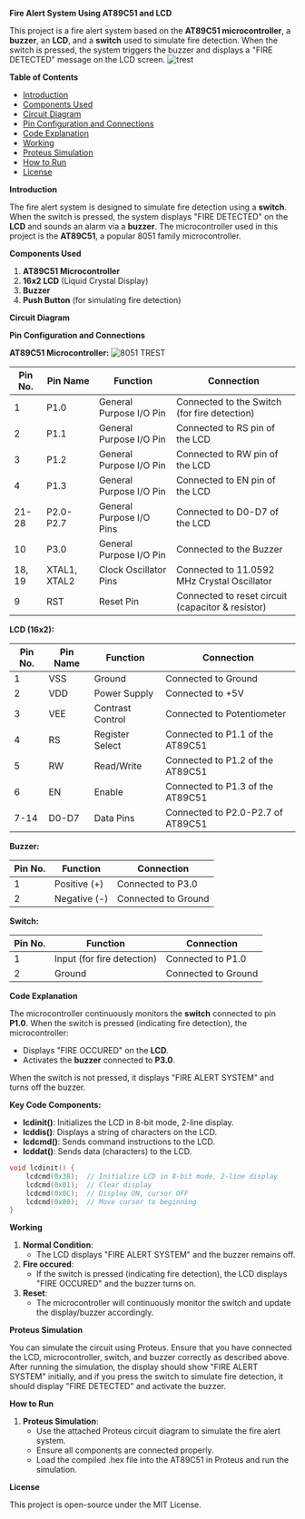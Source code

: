 **Fire Alert System Using AT89C51 and LCD**

This project is a fire alert system based on the **AT89C51 microcontroller**, a **buzzer**, an **LCD**, and a **switch** used to simulate fire detection. When the switch is pressed, the system triggers the buzzer and displays a "FIRE DETECTED" message on the LCD screen.
![trest](https://github.com/user-attachments/assets/00e257d6-651b-47c2-b0fe-068ea5ba0248)

**Table of Contents**

- [Introduction](#introduction)
- [Components Used](#components-used)
- [Circuit Diagram](#circuit-diagram)
- [Pin Configuration and Connections](#pin-configuration-and-connections)
- [Code Explanation](#code-explanation)
- [Working](#working)
- [Proteus Simulation](#proteus-simulation)
- [How to Run](#how-to-run)
- [License](#license)

**Introduction**

The fire alert system is designed to simulate fire detection using a **switch**. When the switch is pressed, the system displays "FIRE DETECTED" on the **LCD** and sounds an alarm via a **buzzer**. The microcontroller used in this project is the **AT89C51**, a popular 8051 family microcontroller.

**Components Used**

1. **AT89C51 Microcontroller**
2. **16x2 LCD** (Liquid Crystal Display)
3. **Buzzer**
4. **Push Button** (for simulating fire detection)


**Circuit Diagram**

**Pin Configuration and Connections**

**AT89C51 Microcontroller:**
![8051 TREST](https://github.com/user-attachments/assets/0a559c24-2650-460d-b43a-68887505ff88)


| **Pin No.** | **Pin Name** | **Function** | **Connection** |
| --- | --- | --- | --- |
| 1   | P1.0 | General Purpose I/O Pin | Connected to the Switch (for fire detection) |
| 2   | P1.1 | General Purpose I/O Pin | Connected to RS pin of the LCD |
| 3   | P1.2 | General Purpose I/O Pin | Connected to RW pin of the LCD |
| 4   | P1.3 | General Purpose I/O Pin | Connected to EN pin of the LCD |
| 21-28 | P2.0-P2.7 | General Purpose I/O Pins | Connected to D0-D7 of the LCD |
| 10  | P3.0 | General Purpose I/O Pin | Connected to the Buzzer |
| 18, 19 | XTAL1, XTAL2 | Clock Oscillator Pins | Connected to 11.0592 MHz Crystal Oscillator |
| 9   | RST | Reset Pin | Connected to reset circuit (capacitor & resistor) |

**LCD (16x2):**

| **Pin No.** | **Pin Name** | **Function** | **Connection** |
| --- | --- | --- | --- |
| 1   | VSS | Ground | Connected to Ground |
| 2   | VDD | Power Supply | Connected to +5V |
| 3   | VEE | Contrast Control | Connected to Potentiometer |
| 4   | RS  | Register Select | Connected to P1.1 of the AT89C51 |
| 5   | RW  | Read/Write | Connected to P1.2 of the AT89C51 |
| 6   | EN  | Enable | Connected to P1.3 of the AT89C51 |
| 7-14 | D0-D7 | Data Pins | Connected to P2.0-P2.7 of AT89C51 |

**Buzzer:**

| **Pin No.** | **Function** | **Connection** |
| --- | --- | --- |
| 1   | Positive (+) | Connected to P3.0 |
| 2   | Negative (-) | Connected to Ground |

**Switch:**

| **Pin No.** | **Function** | **Connection** |
| --- | --- | --- |
| 1   | Input (for fire detection) | Connected to P1.0 |
| 2   | Ground | Connected to Ground |

**Code Explanation**

The microcontroller continuously monitors the **switch** connected to pin **P1.0**. When the switch is pressed (indicating fire detection), the microcontroller:

- Displays "FIRE OCCURED" on the **LCD**.
- Activates the **buzzer** connected to **P3.0**.

When the switch is not pressed, it displays "FIRE ALERT SYSTEM" and turns off the buzzer.

**Key Code Components:**

- **lcdinit()**: Initializes the LCD in 8-bit mode, 2-line display.
- **lcddis()**: Displays a string of characters on the LCD.
- **lcdcmd()**: Sends command instructions to the LCD.
- **lcddat()**: Sends data (characters) to the LCD.


```c
void lcdinit() {
    lcdcmd(0x38);  // Initialize LCD in 8-bit mode, 2-line display
    lcdcmd(0x01);  // Clear display
    lcdcmd(0x0C);  // Display ON, cursor OFF
    lcdcmd(0x80);  // Move cursor to beginning
}
```
**Working**

1. **Normal Condition**:
    - The LCD displays "FIRE ALERT SYSTEM" and the buzzer remains off.
2. **Fire occured**:
    - If the switch is pressed (indicating fire detection), the LCD displays "FIRE OCCURED" and the buzzer turns on.
3. **Reset**:
    - The microcontroller will continuously monitor the switch and update the display/buzzer accordingly.

**Proteus Simulation**

You can simulate the circuit using Proteus. Ensure that you have connected the LCD, microcontroller, switch, and buzzer correctly as described above. After running the simulation, the display should show "FIRE ALERT SYSTEM" initially, and if you press the switch to simulate fire detection, it should display "FIRE DETECTED" and activate the buzzer.

**How to Run**

1. **Proteus Simulation**:
    - Use the attached Proteus circuit diagram to simulate the fire alert system.
    - Ensure all components are connected properly.
    - Load the compiled .hex file into the AT89C51 in Proteus and run the simulation.

**License**

This project is open-source under the MIT License.
